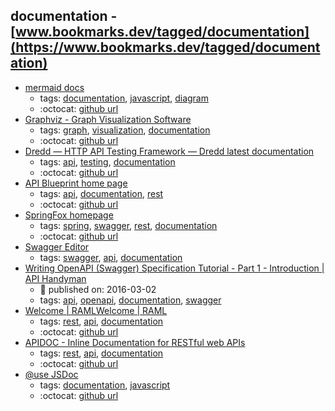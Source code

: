 documentation - [www.bookmarks.dev/tagged/documentation](https://www.bookmarks.dev/tagged/documentation) 
---
* [mermaid docs](https://mermaidjs.github.io/)
    * tags: [documentation](../tags/documentation.md), [javascript](../tags/javascript.md), [diagram](../tags/diagram.md)
    * :octocat: [github url](https://github.com/knsv/mermaid)
* [Graphviz - Graph Visualization Software](https://graphviz.org/)
    * tags: [graph](../tags/graph.md), [visualization](../tags/visualization.md), [documentation](../tags/documentation.md)
    * :octocat: [github url](https://gitlab.com/graphviz/graphviz/)
* [Dredd — HTTP API Testing Framework — Dredd latest documentation](https://dredd.org/)
    * tags: [api](../tags/api.md), [testing](../tags/testing.md), [documentation](../tags/documentation.md)
    * :octocat: [github url](https://github.com/apiaryio/dredd)
* [API Blueprint home page](https://apiblueprint.org/)
    * tags: [api](../tags/api.md), [documentation](../tags/documentation.md), [rest](../tags/rest.md)
    * :octocat: [github url](https://github.com/apiaryio/api-blueprint/)
* [SpringFox homepage](http://springfox.github.io/springfox/)
    * tags: [spring](../tags/spring.md), [swagger](../tags/swagger.md), [rest](../tags/rest.md), [documentation](../tags/documentation.md)
    * :octocat: [github url](https://github.com/springfox/springfox)
* [Swagger Editor](https://editor.swagger.io/)
    * tags: [swagger](../tags/swagger.md), [api](../tags/api.md), [documentation](../tags/documentation.md)
* [Writing OpenAPI (Swagger) Specification Tutorial - Part 1 - Introduction | API Handyman](https://apihandyman.io/writing-openapi-swagger-specification-tutorial-part-1-introduction/)
    * :calendar: published on: 2016-03-02
    * tags: [api](../tags/api.md), [openapi](../tags/openapi.md), [documentation](../tags/documentation.md), [swagger](../tags/swagger.md)
* [Welcome | RAMLWelcome | RAML](https://raml.org/)
    * tags: [rest](../tags/rest.md), [api](../tags/api.md), [documentation](../tags/documentation.md)
    * :octocat: [github url](https://github.com/raml-org/raml-spec)
* [APIDOC - Inline Documentation for RESTful web APIs](http://apidocjs.com/)
    * tags: [rest](../tags/rest.md), [api](../tags/api.md), [documentation](../tags/documentation.md)
    * :octocat: [github url](https://github.com/apidoc/apidoc)
* [@use JSDoc](http://usejsdoc.org/)
    * tags: [documentation](../tags/documentation.md), [javascript](../tags/javascript.md)
    * :octocat: [github url](https://github.com/jsdoc3/jsdoc)
